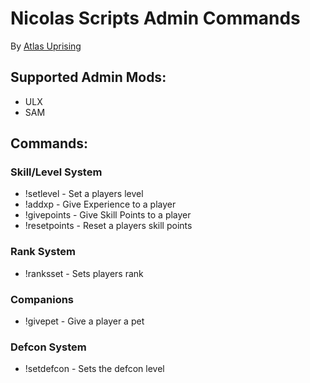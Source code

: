 # Nicolas Scripts Admin Commands
By [Atlas Uprising](https://scp.gg)
## Supported Admin Mods:
- ULX
- SAM
## Commands:
### Skill/Level System
 - !setlevel - Set a players level
 - !addxp - Give Experience to a player
 - !givepoints - Give Skill Points to a player
 - !resetpoints - Reset a players skill points
### Rank System
 - !ranksset - Sets players rank
### Companions
 - !givepet - Give a player a pet
### Defcon System
 - !setdefcon - Sets the defcon level

